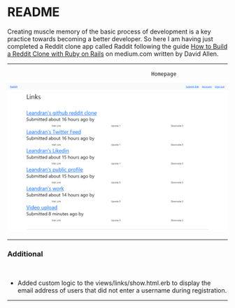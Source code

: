 # README

Creating muscle memory of the basic process of development is a key practice towards becoming a better developer. 
So here I am having just completed a Reddit clone app called Raddit following the guide [How to Build a Reddit Clone with Ruby on Rails](https://deallen7.medium.com/how-to-build-a-reddit-like-site-with-ruby-on-rails-7b6cd106463d) on medium.com written by David Allen.

<hr>

                                                  Homepage
  ![Screenshot](https://github.com/The-Flying-Dev/Raddit/blob/main/public/Screenshot%202021-10-21%20at%2017-33-50%20Raddit.png) <br/>
<hr>

<h3>Additional</h3><br/>



 * Added custom logic to the views/links/show.html.erb to display the email address of users that did not enter a username during registration.

<hr>
